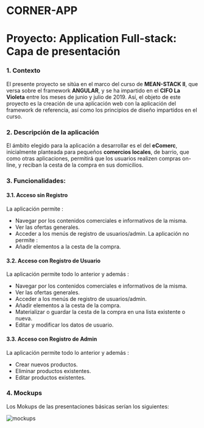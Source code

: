 # CORNER-APP

# Proyecto: Application Full-stack: Capa de presentación

### 1. Contexto

El presente proyecto se sitúa en el marco del curso de **MEAN-STACK II**, que versa sobre el framework **ANGULAR**, y se ha impartido en el **CIFO La Violeta** entre los meses de junio y julio de 2019.
Así, el objeto de este proyecto es la creación de una aplicación web con la aplicación del framework de referencia, así como los principios de diseño impartidos en el curso.

### 2. Descripción de la aplicación

El ámbito elegido para la aplicación a desarrollar es el del **eComerc**, inicialmente planteada para pequeños **comercios locales**, de barrio, que como otras aplicaciones, permitirá que los usuarios realizen compras on-line, y reciban la cesta de la compra en sus domicilios.

### 3. Funcionalidades:

#### 3.1. Acceso sin Registro

La aplicación permite :

- Navegar por los contenidos comerciales e informativos de la misma.
- Ver las ofertas generales.
- Acceder a los menús de registro de usuarios/admin.
  La aplicación no permite :
- Añadir elementos a la cesta de la compra.

#### 3.2. Acceso con Registro de Usuario

La aplicación permite todo lo anterior y además :

- Navegar por los contenidos comerciales e informativos de la misma.
- Ver las ofertas generales.
- Acceder a los menús de registro de usuarios/admin.
- Añadir elementos a la cesta de la compra.
- Materializar o guardar la cesta de la compra en una lista existente o nueva.
- Editar y modificar los datos de usuario.

#### 3.3. Acceso con Registro de Admin

La aplicación permite todo lo anterior y además :

- Crear nuevos productos.
- Eliminar productos existentes.
- Editar productos existentes.

### 4. Mockups

Los Mokups de las presentaciones básicas serían los siguientes:

![mockups]('')
